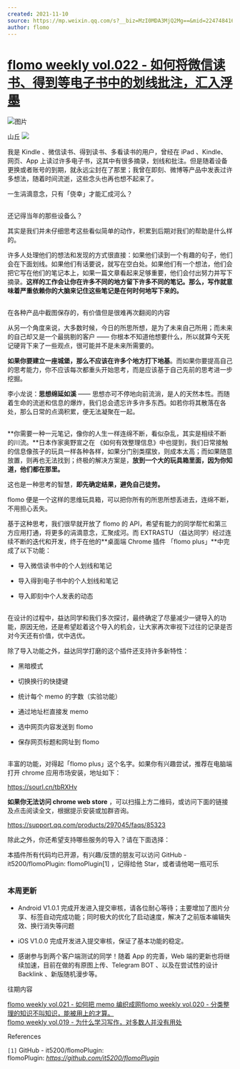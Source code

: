 ```yaml
---
created: 2021-11-10
source: https://mp.weixin.qq.com/s?__biz=MzI0MDA3MjQ2Mg==&mid=2247484160&idx=1&sn=2729981b95b6d31089413459bf2c5c2a&chksm=e9212161de56a877239278e9d526944579d2807da925d87ba9e379a20726ddd3ebffd3d99934#rd
author: flomo
---
```


# [flomo weekly vol.022 - 如何将微信读书、得到等电子书中的划线批注，汇入浮墨](https://mp.weixin.qq.com/s?__biz=MzI0MDA3MjQ2Mg==&mid=2247484160&idx=1&sn=2729981b95b6d31089413459bf2c5c2a&chksm=e9212161de56a877239278e9d526944579d2807da925d87ba9e379a20726ddd3ebffd3d99934#rd)


![图片](https://mmbiz.qpic.cn/mmbiz_png/wDNLH7zcd1OnktOUdKGMI58tR8Mayf52wIcj7AxcqoR2jBEzHaViaibsRUNjZDTZm3cB9njFrwy1GTIRzOfHkTxQ/640?wx_fmt=png&tp=png&wxfrom=5&wx_lazy=1&wx_co=1)

山丘 ![](https://y.gtimg.cn/music/photo_new/T002R90x90M0000028Pdb00tG9aA.jpg) 

我是 Kindle 、微信读书、得到读书、多看读书的用户，曾经在 iPad 、Kindle、网页、App 上读过许多电子书，这其中有很多摘录，划线和批注。但是随着设备更换或者账号的到期，就永远尘封在了那里；我曾在即刻、微博等产品中发表过许多想法，随着时间流逝，这些念头也再也想不起来了。

一生涓滴意念，只有「侥幸」才能汇成河么？

![图片](data:image/gif;base64,iVBORw0KGgoAAAANSUhEUgAAAAEAAAABCAYAAAAfFcSJAAAADUlEQVQImWNgYGBgAAAABQABh6FO1AAAAABJRU5ErkJggg==)

还记得当年的那些设备么？

其实是我们并未仔细思考这些看似简单的动作，积累到后期对我们的帮助是什么样的。

许多人处理他们的想法和发现的方式很直接：如果他们读到一个有趣的句子，他们会在下面划线。如果他们有话要说，就写在空白处。如果他们有一个想法，他们会把它写在他们的笔记本上，如果一篇文章看起来足够重要，他们会付出努力并写下摘录。**这样的工作会让你在许多不同的地方留下许多不同的笔记。那么，写作就意味着严重依赖你的大脑来记住这些笔记是在何时何地写下来的。**

![图片](data:image/gif;base64,iVBORw0KGgoAAAANSUhEUgAAAAEAAAABCAYAAAAfFcSJAAAADUlEQVQImWNgYGBgAAAABQABh6FO1AAAAABJRU5ErkJggg==)

在各种产品中截图保存的，有价值但是很难再次翻阅的内容

从另一个角度来说，大多数时候，今日的所思所想，是为了未来自己所用；而未来的自己却又是一个最挑剔的客户 —— 你根本不知道他想要什么，所以就算今天死记硬背下来了一些观点，很可能并不是未来所需要的。

**如果你要建立一座城堡，那么不应该在许多个地方打下地基**。而如果你要提高自己的思考能力，你不应该每次都重头开始思考，而是应该基于自己先前的思考进一步挖掘。

李小龙说：**思想绵延如溪** —— 思想亦可不停地向前流淌，是人的天然本性。而随着生命的流逝和信息的爆炸，我们总会遗忘许多许多东西。如若你将其散落在各处，那么日常的点滴积累，便无法凝聚在一起。

![图片](data:image/gif;base64,iVBORw0KGgoAAAANSUhEUgAAAAEAAAABCAYAAAAfFcSJAAAADUlEQVQImWNgYGBgAAAABQABh6FO1AAAAABJRU5ErkJggg==)

**你需要一种一元笔记，像你的人生一样连绵不断，看似杂乱，其实是相续不断的川流。**日本作家奥野宣之在 《如何有效整理信息》中也提到，我们日常接触的信息像孩子的玩具一样各种各样，如果分门别类摆放，则成本太高；而如果随意放置，则再也无法找到；终极的解决方案是，**放到一个大的玩具箱里面，因为你知道，他们都在那里。**

这也是一种思考的智慧，**即先确定结果，避免自己徒劳。**

flomo 便是一个这样的思维玩具箱，可以把你所有的所思所想丢进去，连绵不断，不用担心丢失。

基于这种思考，我们很早就开放了 flomo 的 API，希望有能力的同学帮忙和第三方应用打通，将更多的涓滴意念，汇聚成河。而 EXTRASTU （益达同学）经过连续不断的迭代和开发，终于在他的**桌面端 Chrome 插件 「flomo plus」**中完成了以下功能：

-   导入微信读书中的个人划线和笔记
    
-   导入得到电子书中的个人划线和笔记
    
-   导入即刻中个人发表的动态
    

![图片](data:image/gif;base64,iVBORw0KGgoAAAANSUhEUgAAAAEAAAABCAYAAAAfFcSJAAAADUlEQVQImWNgYGBgAAAABQABh6FO1AAAAABJRU5ErkJggg==)

在设计的过程中，益达同学和我们多次探讨，最终确定了尽量减少一键导入的功能，原因无他，还是希望趁着这个导入的机会，让大家再次审视下过往的记录是否对今天还有价值，优中选优。  

除了导入功能之外，益达同学打磨的这个插件还支持许多新特性：

-   黑暗模式
    
-   切换换行的快捷键
    
-   统计每个 memo 的字数（实验功能）
    
-   通过地址栏直接发 memo
    
-   选中网页内容发送到 flomo
    
-   保存网页标题和网址到 flomo
    

![图片](data:image/gif;base64,iVBORw0KGgoAAAANSUhEUgAAAAEAAAABCAYAAAAfFcSJAAAADUlEQVQImWNgYGBgAAAABQABh6FO1AAAAABJRU5ErkJggg==)

丰富的功能，对得起「flomo plus」这个名字。如果你有兴趣尝试，推荐在电脑端打开 chrome 应用市场安装，地址如下：

https://sourl.cn/tbRXHv

**如果你无法访问 chrome web store** ，可以扫描上方二维码，或访问下面的链接及点击阅读全文，根据提示安装或加群咨询。

  
https://support.qq.com/products/297045/faqs/85323  

除此之外，你还希望支持哪些服务的导入？请在下面选择：

本插件所有代码均已开源，有兴趣/反馈的朋友可以访问 GitHub - it5200/flomoPlugin: flomoPlugin\[1\] ，记得给他 Star，或者请他喝一瓶可乐

![图片](data:image/gif;base64,iVBORw0KGgoAAAANSUhEUgAAAAEAAAABCAYAAAAfFcSJAAAADUlEQVQImWNgYGBgAAAABQABh6FO1AAAAABJRU5ErkJggg==)

### 本周更新  

-   Android V1.0.1 完成开发进入提交审核，请各位耐心等待；主要增加了图片分享、标签自动完成功能；同时极大的优化了启动速度，解决了之前版本编辑失效、换行消失等问题
    
-   iOS V1.0.0 完成开发进入提交审核，保证了基本功能的稳定。
    
-   感谢参与到两个客户端测试的同学！随着 App 的完善，Web 端的更新也将继续加速，目前在做的有原图上传、Telegram BOT 、以及在尝试性的设计 Backlink 、新版随机漫步等。
    

  
往期内容

[flomo weekly vol.021 - 如何把 memo 编织成网](http://mp.weixin.qq.com/s?__biz=MzI0MDA3MjQ2Mg==&mid=2247484142&idx=1&sn=d0a3dc22dcd53a9fb097dce405c00ff1&chksm=e921208fde56a999539ecd5b3db9c867ecd06bb858774071e7b8e3e483a7956d4b70e908c138&scene=21#wechat_redirect)[flomo weekly vol.020 - 分类整理的知识不叫知识，能被用上的才算。](http://mp.weixin.qq.com/s?__biz=MzI0MDA3MjQ2Mg==&mid=2247484088&idx=1&sn=31f326622c51154d849650bfd1fa7cab&chksm=e92120d9de56a9cfd0e2f1c61ab913324015cc9d34a8ae04541d381453fd17171aa9baf79f6d&scene=21#wechat_redirect)  
[flomo weekly vol.019 - 为什么学习写作，对多数人并没有用处](http://mp.weixin.qq.com/s?__biz=MzI0MDA3MjQ2Mg==&mid=2247484068&idx=1&sn=ad68b0d3b0c0e01b10ce03ab48fffa21&chksm=e92120c5de56a9d31046e2709301a235a55ce7a3cfaad67b4619022e496ad5a55572813b8f39&scene=21#wechat_redirect)  

References  

`[1]` GitHub - it5200/flomoPlugin: flomoPlugin: _https://github.com/it5200/flomoPlugin_
